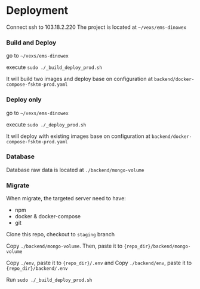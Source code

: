 # Deployment
Connect ssh to 103.18.2.220
The project is located at `~/vexs/ems-dinowex`

### Build and Deploy
go to `~/vexs/ems-dinowex`

execute `sudo ./_build_deploy_prod.sh`

It will build two images and deploy base on configuration at `backend/docker-compose-fsktm-prod.yaml`

### Deploy only
go to `~/vexs/ems-dinowex`

execute `sudo ./_deploy_prod.sh`

It will deploy with existing images base on configuration at `backend/docker-compose-fsktm-prod.yaml`

### Database
Database raw data is located at `./backend/mongo-volume`

### Migrate
When migrate, the targeted server need to have:
- npm
- docker & docker-compose
- git

Clone this repo, checkout to `staging` branch

Copy `./backend/mongo-volume`. Then, paste it to `{repo_dir}/backend/mongo-volume` 

Copy `./env`, paste it to `{repo_dir}/.env` and Copy `./backend/env`, paste it to `{repo_dir}/backend/.env` 

Run `sudo ./_build_deploy_prod.sh`
